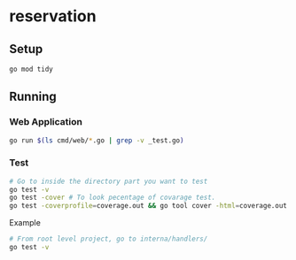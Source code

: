# reservation

## Setup
```sh
go mod tidy
```

## Running

### Web Application

```sh
go run $(ls cmd/web/*.go | grep -v _test.go)
```
### Test

```sh
# Go to inside the directory part you want to test
go test -v
go test -cover # To look pecentage of covarage test.
go test -coverprofile=coverage.out && go tool cover -html=coverage.out # Same as cover but with more detail and html format.

```
Example
```sh
# From root level project, go to interna/handlers/
go test -v
```